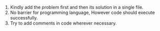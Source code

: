 1. Kindly add the problem first and then its solution in a single file.
2. No barrier for programming language, However code should execute successfully.
3. Try to add comments in code wherever necessary.
